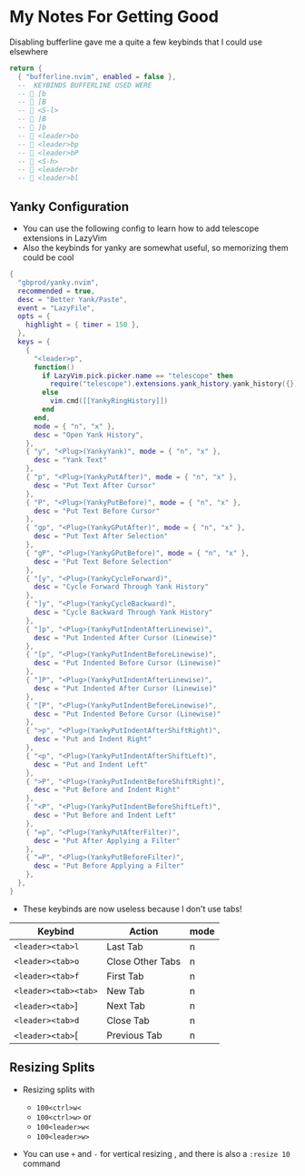 
# My Notes For Getting Good

Disabling bufferline gave me a quite a few keybinds that I could use elsewhere

```lua
return {
  { "bufferline.nvim", enabled = false },
  --  KEYBINDS BUFFERLINE USED WERE
  --  [b 
  --  [B 
  --  <S-l> 
  --  ]B 
  --  ]b 
  --  <leader>bo 
  --  <leader>bp 
  --  <leader>bP 
  --  <S-h> 
  --  <leader>br 
  --  <leader>bl
```

## Yanky Configuration

- You can use the following config to learn how to add telescope extensions in LazyVim
- Also the keybinds for yanky are somewhat useful, so memorizing them could be cool

```lua
{
  "gbprod/yanky.nvim",
  recommended = true,
  desc = "Better Yank/Paste",
  event = "LazyFile",
  opts = {
    highlight = { timer = 150 },
  },
  keys = {
    {
      "<leader>p",
      function()
        if LazyVim.pick.picker.name == "telescope" then
          require("telescope").extensions.yank_history.yank_history({})
        else
          vim.cmd([[YankyRingHistory]])
        end
      end,
      mode = { "n", "x" },
      desc = "Open Yank History",
    },
    { "y", "<Plug>(YankyYank)", mode = { "n", "x" },
      desc = "Yank Text" 
    },
    { "p", "<Plug>(YankyPutAfter)", mode = { "n", "x" },
      desc = "Put Text After Cursor" 
    },
    { "P", "<Plug>(YankyPutBefore)", mode = { "n", "x" },
      desc = "Put Text Before Cursor" 
    },
    { "gp", "<Plug>(YankyGPutAfter)", mode = { "n", "x" },
      desc = "Put Text After Selection" 
    },
    { "gP", "<Plug>(YankyGPutBefore)", mode = { "n", "x" },
      desc = "Put Text Before Selection" 
    },
    { "[y", "<Plug>(YankyCycleForward)",
      desc = "Cycle Forward Through Yank History" 
    },
    { "]y", "<Plug>(YankyCycleBackward)",
      desc = "Cycle Backward Through Yank History" 
    },
    { "]p", "<Plug>(YankyPutIndentAfterLinewise)",
      desc = "Put Indented After Cursor (Linewise)" 
    },
    { "[p", "<Plug>(YankyPutIndentBeforeLinewise)",
      desc = "Put Indented Before Cursor (Linewise)" 
    },
    { "]P", "<Plug>(YankyPutIndentAfterLinewise)",
      desc = "Put Indented After Cursor (Linewise)" 
    },
    { "[P", "<Plug>(YankyPutIndentBeforeLinewise)",
      desc = "Put Indented Before Cursor (Linewise)" 
    },
    { ">p", "<Plug>(YankyPutIndentAfterShiftRight)",
      desc = "Put and Indent Right" 
    },
    { "<p", "<Plug>(YankyPutIndentAfterShiftLeft)",
      desc = "Put and Indent Left" 
    },
    { ">P", "<Plug>(YankyPutIndentBeforeShiftRight)",
      desc = "Put Before and Indent Right" 
    },
    { "<P", "<Plug>(YankyPutIndentBeforeShiftLeft)",
      desc = "Put Before and Indent Left" 
    },
    { "=p", "<Plug>(YankyPutAfterFilter)",
      desc = "Put After Applying a Filter" 
    },
    { "=P", "<Plug>(YankyPutBeforeFilter)",
      desc = "Put Before Applying a Filter" 
    },
  },
}


```

- These keybinds are now useless because I don't use tabs!

| Keybind             | Action           | mode |
| -----------------   | ---------------- | -----|
| `<leader><tab>l`    | Last Tab         | n    |
| `<leader><tab>o`    | Close Other Tabs | n    |
| `<leader><tab>f`    | First Tab        | n    |
| `<leader><tab><tab>`| New Tab          | n    |
| `<leader><tab>`]    | Next Tab         | n    |
| `<leader><tab>d`    | Close Tab        | n    |
| `<leader><tab>`[    | Previous Tab     | n    |

## Resizing Splits

- Resizing splits with
  - `100<ctrl>w<`
  - `100<ctrl>w>`
  or
  - `100<leader>w<`
  - `100<leader>w>`

- You can use `+` and `-` for vertical resizing , and there is also a
  `:resize 10` command
